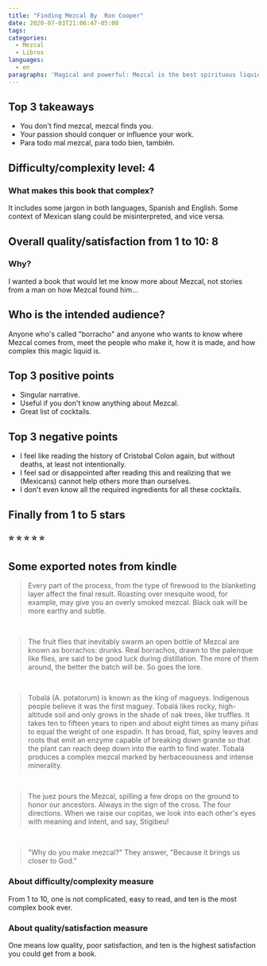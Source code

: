 ```yaml
---
title: "Finding Mezcal By  Ron Cooper"
date: 2020-07-03T21:06:47-05:00
tags:
categories:
  - Mezcal
  - Libros
languages:
  - en
paragraphs: 'Magical and powerful: Mezcal is the best spirituous liquid of Mexico, and this is a story on how Ron Cooper deal to make Mezcal, a gringo living in the hearth of making Mezcal.'
---
```



## Top 3 takeaways

- You don't find mezcal, mezcal finds you.
- Your passion should conquer or influence your work.
- Para todo mal mezcal, para todo bien, también.

## Difficulty/complexity level: 4

### What makes this book that complex?

It includes some jargon in both languages, Spanish and English. Some context of Mexican slang could be misinterpreted, and vice versa.

## Overall quality/satisfaction from 1 to 10: 8️

### Why?

I wanted a book that would let me know more about Mezcal, not stories from a man on how Mezcal found him...

## Who is the intended audience?

Anyone who's called "borracho" and anyone who wants to know where Mezcal comes from, meet the people who make it, how it is made, and how complex this magic liquid is.

## Top 3 positive points

- Singular narrative.
- Useful if you don't know anything about Mezcal.
- Great list of cocktails.

## Top 3 negative points

- I feel like reading the history of Cristobal Colon again, but without deaths, at least not intentionally.
- I feel sad or disappointed after reading this and realizing that we (Mexicans) cannot help others more than ourselves.
- I don't even know all the required ingredients for all these cocktails.

## Finally from 1 to 5 stars

### ⭐️ ⭐️ ⭐️ ⭐️ ⭐️

## Some exported notes from kindle

> Every part of the process, from the type of firewood to the blanketing layer affect the final result. Roasting over mesquite wood, for example, may give you an overly smoked mezcal. Black oak will be more earthy and subtle.

<br>

> The fruit flies that inevitably swarm an open bottle of Mezcal are known as borrachos: drunks. Real borrachos, drawn to the palenque like flies, are said to be good luck during distillation. The more of them around, the better the batch will be. So goes the lore.

<br>

> Tobalá (A. potatorum) is known as the king of magueys. Indigenous people believe it was the first maguey. Tobalá likes rocky, high-altitude soil and only grows in the shade of oak trees, like truffles. It takes ten to fifteen years to ripen and about eight times as many piñas to equal the weight of one espadín. It has broad, flat, spiny leaves and roots that emit an enzyme capable of breaking down granite so that the plant can reach deep down into the earth to find water. Tobalá produces a complex mezcal marked by herbaceousness and intense minerality.

<br>

> The juez pours the Mezcal, spilling a few drops on the ground to honor our ancestors. Always in the sign of the cross. The four directions. When we raise our copitas, we look into each other's eyes with meaning and intent, and say, Stigibeu!

<br>

> "Why do you make mezcal?" They answer, "Because it brings us closer to God."

### About difficulty/complexity measure

From 1 to 10, one is not complicated, easy to read, and ten is the most complex book ever.

### About quality/satisfaction measure

One means low quality, poor satisfaction, and ten is the highest satisfaction you could get from a book.
